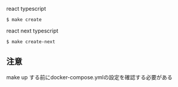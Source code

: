 react typescript
```shell
$ make create
```

react next typescript
```shell
$ make create-next
```

## 注意
make up する前にdocker-compose.ymlの設定を確認する必要がある

